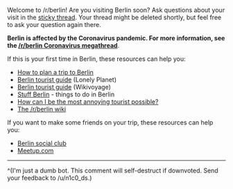 Welcome to /r/berlin! Are you visiting Berlin soon? Ask questions about your visit in the [sticky thread](https://www.reddit.com/r/berlin/comments/gepwge/visiting_berlin_in_the_future_moving_here_going/). Your thread might be deleted shortly, but feel free to ask your question again there.

**Berlin is affected by the Coronavirus pandemic. For more information, see the [/r/berlin Coronavirus megathread](https://www.reddit.com/r/berlin/comments/fgk8ez/berlins_coronavirus_megathread_live_updates/)**.

If this is your first time in Berlin, these resources can help you:

* [How to plan a trip to Berlin](http://allaboutberlin.com/guides/planning-a-trip-to-berlin)
* [Berlin tourist guide](https://www.lonelyplanet.com/germany/berlin) (Lonely Planet)
* [Berlin tourist guide](https://en.wikivoyage.org/wiki/Berlin) (Wikivoyage)
* [Stuff Berlin](http://stuffberlin.com/) \- things to do in Berlin
* [How can I be the most annoying tourist possible?](https://www.reddit.com/r/berlin/comments/6p31xk/im_an_english_guy_travelling_to_berlin_in_5_days/)
* [The /r/berlin wiki](https://www.reddit.com/r/berlin/wiki/index)

If you want to make some friends on your trip, these resources can help you:

* [Berlin social club](https://www.reddit.com/r/berlinsocialclub/)
* [Meetup.com](http://meetup.com)

----

^(I'm just a dumb bot. This comment will self-destruct if downvoted. Send your feedback to /u/n1c0_ds.)